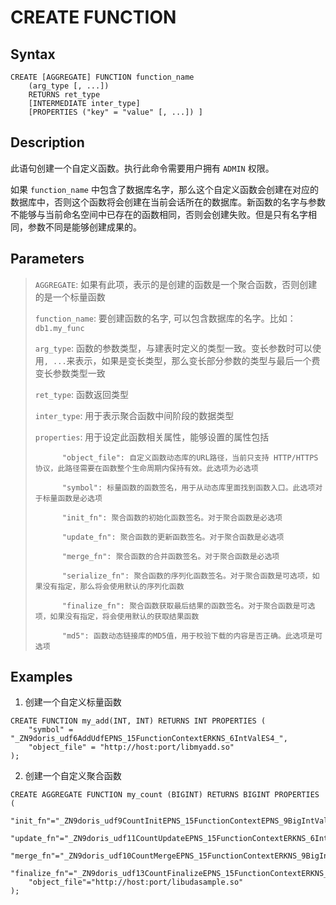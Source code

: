 # CREATE FUNCTION

## Syntax

```
CREATE [AGGREGATE] FUNCTION function_name
    (arg_type [, ...])
    RETURNS ret_type
    [INTERMEDIATE inter_type]
    [PROPERTIES ("key" = "value" [, ...]) ]
```

## Description

此语句创建一个自定义函数。执行此命令需要用户拥有 `ADMIN` 权限。

如果 `function_name` 中包含了数据库名字，那么这个自定义函数会创建在对应的数据库中，否则这个函数将会创建在当前会话所在的数据库。新函数的名字与参数不能够与当前命名空间中已存在的函数相同，否则会创建失败。但是只有名字相同，参数不同是能够创建成果的。

## Parameters

> `AGGREGATE`: 如果有此项，表示的是创建的函数是一个聚合函数，否则创建的是一个标量函数
>
> `function_name`: 要创建函数的名字, 可以包含数据库的名字。比如：`db1.my_func`
>
> `arg_type`: 函数的参数类型，与建表时定义的类型一致。变长参数时可以使用`, ...`来表示，如果是变长类型，那么变长部分参数的类型与最后一个费变长参数类型一致
> 
> `ret_type`: 函数返回类型
> 
> `inter_type`: 用于表示聚合函数中间阶段的数据类型
> 
> `properties`: 用于设定此函数相关属性，能够设置的属性包括
>       
>           "object_file": 自定义函数动态库的URL路径，当前只支持 HTTP/HTTPS 协议，此路径需要在函数整个生命周期内保持有效。此选项为必选项
>
>           "symbol": 标量函数的函数签名，用于从动态库里面找到函数入口。此选项对于标量函数是必选项
>
>           "init_fn": 聚合函数的初始化函数签名。对于聚合函数是必选项
>
>           "update_fn": 聚合函数的更新函数签名。对于聚合函数是必选项
>           
>           "merge_fn": 聚合函数的合并函数签名。对于聚合函数是必选项
>           
>           "serialize_fn": 聚合函数的序列化函数签名。对于聚合函数是可选项，如果没有指定，那么将会使用默认的序列化函数
>           
>           "finalize_fn": 聚合函数获取最后结果的函数签名。对于聚合函数是可选项，如果没有指定，将会使用默认的获取结果函数
>
>           "md5": 函数动态链接库的MD5值，用于校验下载的内容是否正确。此选项是可选项

## Examples

1. 创建一个自定义标量函数

```
CREATE FUNCTION my_add(INT, INT) RETURNS INT PROPERTIES (
    "symbol" = "_ZN9doris_udf6AddUdfEPNS_15FunctionContextERKNS_6IntValES4_",
    "object_file" = "http://host:port/libmyadd.so"
);
```

2. 创建一个自定义聚合函数

```
CREATE AGGREGATE FUNCTION my_count (BIGINT) RETURNS BIGINT PROPERTIES (
    "init_fn"="_ZN9doris_udf9CountInitEPNS_15FunctionContextEPNS_9BigIntValE",
    "update_fn"="_ZN9doris_udf11CountUpdateEPNS_15FunctionContextERKNS_6IntValEPNS_9BigIntValE",
    "merge_fn"="_ZN9doris_udf10CountMergeEPNS_15FunctionContextERKNS_9BigIntValEPS2_",
    "finalize_fn"="_ZN9doris_udf13CountFinalizeEPNS_15FunctionContextERKNS_9BigIntValE",
    "object_file"="http://host:port/libudasample.so"
);
```
